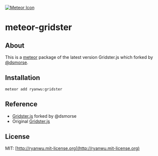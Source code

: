 [![Meteor Icon](http://icon.meteor.com/package/ryanwu:gridster)](https://atmospherejs.com/ryanwu/gridster)


# meteor-gridster

## About

This is a [meteor](https://www.meteor.com/) package of the latest version Gridster.js which forked by [@dsmorse](https://github.com/dsmorse).

## Installation

```
meteor add ryanwu:gridster
```

## Reference
* [Gridster.js](https://github.com/dsmorse/gridster.js) forked by @dsmorse
* Original [Gridster.js](https://github.com/DecksterTeam/gridster.js)



## License

MIT: [http://ryanwu.mit-license.org](http://ryanwu.mit-license.org)
